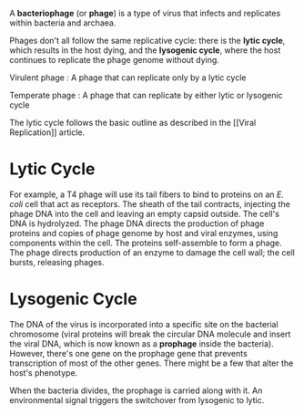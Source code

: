 A **bacteriophage** (or **phage**) is a type of virus that infects and replicates within bacteria and archaea.

Phages don't all follow the same replicative cycle: there is the **lytic cycle**, which results in the host dying, and the **lysogenic cycle**, where the host continues to replicate the phage genome without dying.

Virulent phage
: A phage that can replicate only by a lytic cycle

Temperate phage
: A phage that can replicate by either lytic or lysogenic cycle

The lytic cycle follows the basic outline as described in the [[Viral Replication]] article. 

# Lytic Cycle

For example, a T4 phage will use its tail fibers to bind to proteins on an _E. coli_ cell that act as receptors. The sheath of the tail contracts, injecting the phage DNA into the cell and leaving an empty capsid outside. The cell's DNA is hydrolyzed. The phage DNA directs the production of phage proteins and copies of phage genome by host and viral enzymes, using components within the cell. The proteins self-assemble to form a phage. The phage directs production of an enzyme to damage the cell wall; the cell bursts, releasing phages.

# Lysogenic Cycle

The DNA of the virus is incorporated into a specific site on the bacterial chromosome (viral proteins will break the circular DNA molecule and insert the viral DNA, which is now known as a **prophage** inside the bacteria). However, there's one gene on the prophage gene that prevents transcription of most of the other genes. There might be a few that alter the host's phenotype. 

When the bacteria divides, the prophage is carried along with it. An environmental signal triggers the switchover from lysogenic to lytic. 